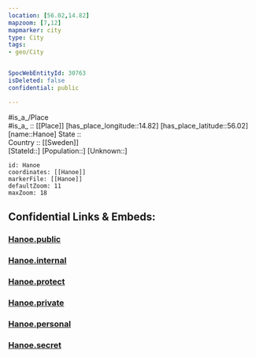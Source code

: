 ```yaml
---
location: [56.02,14.82] 
mapzoom: [7,12] 
mapmarker: city 
type: City
tags:
- geo/City


SpocWebEntityId: 30763
isDeleted: false
confidential: public

---
```

#is_a_/Place  
#is_a_ :: [[Place]] 
[has_place_longitude::14.82] 
[has_place_latitude::56.02] 
[name::Hanoe] 
State ::  
Country :: [[Sweden]]  
[StateId::] 
[Population::] 
[Unknown::] 


```leaflet
id: Hanoe
coordinates: [[Hanoe]] 
markerFile: [[Hanoe]] 
defaultZoom: 11 
maxZoom: 18
```


## Confidential Links & Embeds: 

### [Hanoe.public](/_public/\Earth\Continent\Europe\Europe~North\Sweden\CityHanoe.public.md) 

### [Hanoe.internal](/_internal/\Earth\Continent\Europe\Europe~North\Sweden\CityHanoe.internal.md) 

### [Hanoe.protect](/_protect/\Earth\Continent\Europe\Europe~North\Sweden\CityHanoe.protect.md) 

### [Hanoe.private](/_private/\Earth\Continent\Europe\Europe~North\Sweden\CityHanoe.private.md) 

### [Hanoe.personal](/_personal/\Earth\Continent\Europe\Europe~North\Sweden\CityHanoe.personal.md) 

### [Hanoe.secret](/_secret/\Earth\Continent\Europe\Europe~North\Sweden\CityHanoe.secret.md)

